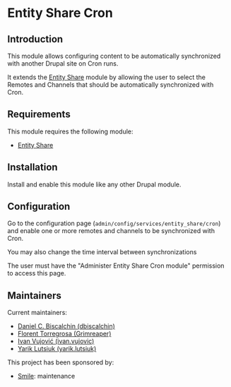 # Entity Share Cron

## Introduction

This module allows configuring content to be automatically synchronized with
another Drupal site on Cron runs.

It extends the [Entity Share](https://www.drupal.org/project/entity_share)
module by allowing the user to select the Remotes and Channels that should be
automatically synchronized with Cron.

## Requirements

This module requires the following module:
* [Entity Share](https://www.drupal.org/project/entity_share)

## Installation

Install and enable this module like any other Drupal module.

## Configuration

Go to the configuration page (`admin/config/services/entity_share/cron`) and
enable one or more remotes and channels to be synchronized with Cron.

You may also change the time interval between synchronizations

The user must have the "Administer Entity Share Cron module" permission to
access this page.

## Maintainers

Current maintainers:
* [Daniel C. Biscalchin (dbiscalchin)](https://www.drupal.org/user/3081151)
* [Florent Torregrosa (Grimreaper)](https://www.drupal.org/user/2388214)
* [Ivan Vujović (ivan.vujovic)](https://www.drupal.org/user/382945)
* [Yarik Lutsiuk (yarik.lutsiuk)](https://www.drupal.org/user/3212333)

This project has been sponsored by:
* [Smile](https://www.drupal.org/smile): maintenance
